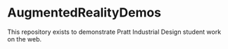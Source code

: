 # AugmentedRealityDemos
This repository exists to demonstrate Pratt Industrial Design student work on the web.
